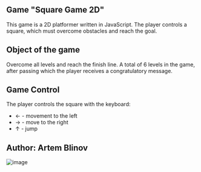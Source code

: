 ## Game "Square Game 2D"

This game is a 2D platformer written in JavaScript. The player controls a square, which must overcome obstacles and reach the goal. 

## Object of the game

Overcome all levels and reach the finish line. A total of 6 levels in the game, after passing which the player receives a congratulatory message.

## Game Control

The player controls the square with the keyboard:

- ← - movement to the left
- → - move to the right
- ↑ - jump

## Author: Artem Blinov

![image](https://github.com/blinovartem04/Game-square-journey/assets/101421711/04897fd1-7083-4662-8d91-7abdd4f26658)

